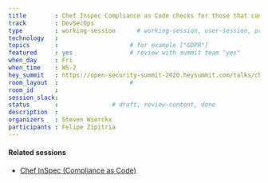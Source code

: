 ```yaml
---
title        : Chef Inspec Compliance as Code checks for those that can be checked 
track        : DevSecOps
type         : working-session      # working-session, user-session, product-session
technology   :
topics       :                    # for example ["GDPR"]
featured     : yes                # review with summit team "yes"
when_day     : Fri
when_time    : WS-2
hey_summit   : https://open-security-summit-2020.heysummit.com/talks/chef-inspec-compliance-as-code-checks-for-those-that-can-be-checked-2pm-bst/
room_layout  :                    #
room_id      :
session_slack: 
status       :               # draft, review-content, done
description  :
organizers   : Steven Wierckx
participants : Felipe Zipitria
---
```


#### Related sessions
- [Chef InSpec (Compliance as Code)](/training/week-1/devsecops/chef-inspec-compliance-as-code/)